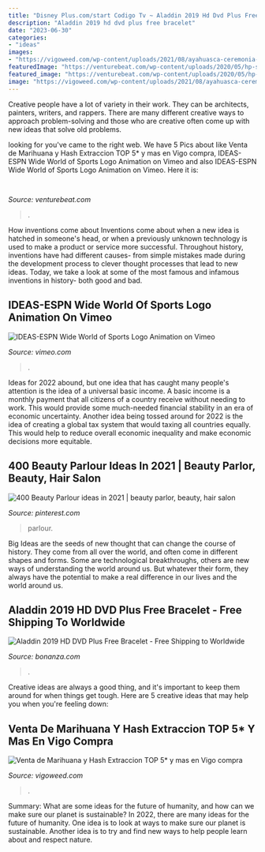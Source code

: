 ```yaml
---
title: "Disney Plus.com/start Codigo Tv ~ Aladdin 2019 Hd Dvd Plus Free Bracelet"
description: "Aladdin 2019 hd dvd plus free bracelet"
date: "2023-06-30"
categories:
- "ideas"
images:
- "https://vigoweed.com/wp-content/uploads/2021/08/ayahuasca-ceremonia-1619002146-768x376.jpg"
featuredImage: "https://venturebeat.com/wp-content/uploads/2020/05/hp-spring-5.jpg"
featured_image: "https://venturebeat.com/wp-content/uploads/2020/05/hp-spring-5.jpg"
image: "https://vigoweed.com/wp-content/uploads/2021/08/ayahuasca-ceremonia-1619002146-768x376.jpg"
---
```



Creative people have a lot of variety in their work. They can be architects, painters, writers, and rappers. There are many different creative ways to approach problem-solving and those who are creative often come up with new ideas that solve old problems.

	

		
looking for  you've came to the right web. We have 5 Pics about  like Venta de Marihuana y Hash Extraccion TOP 5* y mas en Vigo compra, IDEAS-ESPN Wide World of Sports Logo Animation on Vimeo and also IDEAS-ESPN Wide World of Sports Logo Animation on Vimeo. Here it is:
		
    
## 

<img loading=lazy src="https://venturebeat.com/wp-content/uploads/2020/05/hp-spring-5.jpg" onerror="this.onerror=null;this.src='https://tse2.mm.bing.net/th?id=OIP.fXSXyjRlr5jTrM8LdxvxWQHaFj&amp;pid=15.1';" alt="">

_Source: venturebeat.com_

>. 

	

How inventions come about
Inventions come about when a new idea is hatched in someone's head, or when a previously unknown technology is used to make a product or service more successful. Throughout history, inventions have had different causes- from simple mistakes made during the development process to clever thought processes that lead to new ideas. Today, we take a look at some of the most famous and infamous inventions in history- both good and bad.

    
## IDEAS-ESPN Wide World Of Sports Logo Animation On Vimeo

<img loading=lazy src="https://i.vimeocdn.com/video/51154660_1280x720.jpg" onerror="this.onerror=null;this.src='https://tse4.mm.bing.net/th?id=OIP.BUAPYJcJYJUs6Gv4089s6gHaEK&amp;pid=15.1';" alt="IDEAS-ESPN Wide World of Sports Logo Animation on Vimeo">

_Source: vimeo.com_

>. 

	

Ideas for 2022 abound, but one idea that has caught many people's attention is the idea of a universal basic income. A basic income is a monthly payment that all citizens of a country receive without needing to work. This would provide some much-needed financial stability in an era of economic uncertainty. Another idea being tossed around for 2022 is the idea of creating a global tax system that would taxing all countries equally. This would help to reduce overall economic inequality and make economic decisions more equitable.

    
## 400 Beauty Parlour Ideas In 2021 | Beauty Parlor, Beauty, Hair Salon

<img loading=lazy src="https://i.pinimg.com/474x/30/a7/36/30a7361bf4571b63974d942bd6346a58.jpg" onerror="this.onerror=null;this.src='https://tse2.mm.bing.net/th?id=OIP.4TaTU6gXSoVJoOcvXpJ2nAAAAA&amp;pid=15.1';" alt="400 Beauty Parlour ideas in 2021 | beauty parlor, beauty, hair salon">

_Source: pinterest.com_

>parlour. 

	

Big Ideas are the seeds of new thought that can change the course of history. They come from all over the world, and often come in different shapes and forms. Some are technological breakthroughs, others are new ways of understanding the world around us. But whatever their form, they always have the potential to make a real difference in our lives and the world around us.

    
## Aladdin 2019 HD DVD Plus Free Bracelet - Free Shipping To Worldwide

<img loading=lazy src="https://images.bonanzastatic.com/afu/images/9676/4e7d/f808_8272609893/2019-03-12_5c8818459e737_Aladdin2019R1Custom-950x638.jpg" onerror="this.onerror=null;this.src='https://tse4.mm.bing.net/th?id=OIP.ile1-kuqGMI8Z-gPMtDejAHaE-&amp;pid=15.1';" alt="Aladdin 2019 HD DVD Plus Free Bracelet - Free Shipping to Worldwide">

_Source: bonanza.com_

>. 

	

Creative ideas are always a good thing, and it's important to keep them around for when things get tough. Here are 5 creative ideas that may help you when you're feeling down: 

    
## Venta De Marihuana Y Hash Extraccion TOP 5* Y Mas En Vigo Compra

<img loading=lazy src="https://vigoweed.com/wp-content/uploads/2021/08/ayahuasca-ceremonia-1619002146-768x376.jpg" onerror="this.onerror=null;this.src='https://tse2.mm.bing.net/th?id=OIP.vriQ7Y75k251UOp-qoZ_ogHaDo&amp;pid=15.1';" alt="Venta de Marihuana y Hash Extraccion TOP 5* y mas en Vigo compra">

_Source: vigoweed.com_

>. 

	

Summary: What are some ideas for the future of humanity, and how can we make sure our planet is sustainable?
In 2022, there are many ideas for the future of humanity. One idea is to look at ways to make sure our planet is sustainable. Another idea is to try and find new ways to help people learn about and respect nature.

